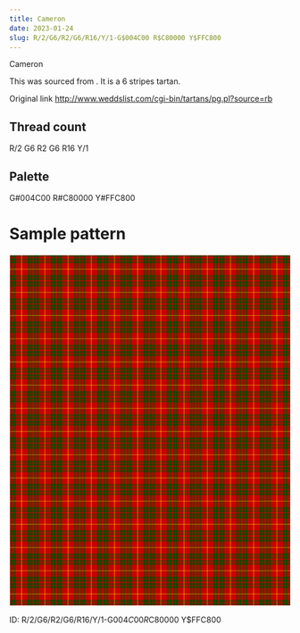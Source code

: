 ```yaml
---
title: Cameron
date: 2023-01-24
slug: R/2/G6/R2/G6/R16/Y/1-G$004C00 R$C80000 Y$FFC800
---
```

Cameron

This was sourced from <no value>.  It is a 6 stripes tartan.

Original link http://www.weddslist.com/cgi-bin/tartans/pg.pl?source=rb

## Thread count
R/2 G6 R2 G6 R16 Y/1

## Palette
G#004C00 R#C80000 Y#FFC800

# Sample pattern

![Tartan detail](tartan.png "R/2 G6 R2 G6 R16 Y/1 tartan")

ID: R/2/G6/R2/G6/R16/Y/1-G$004C00 R$C80000 Y$FFC800